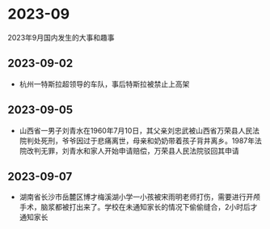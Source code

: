 # 2023-09
2023年9月国内发生的大事和趣事
## 2023-09-02
* 杭州一特斯拉超领导的车队，事后特斯拉被禁止上高架
## 2023-09-05
* 山西省一男子刘青水在1960年7月10日，其父亲刘忠武被山西省万荣县人民法院判处死刑，爷爷因过于悲痛离世，母亲和奶奶带着孩子背井离乡。1987年法院改判无罪，刘青水和家人开始申请赔偿，万荣县人民法院驳回其申请
## 2023-09-07
* 湖南省长沙市岳麓区博才梅溪湖小学一小孩被宋雨明老师打伤，需要进行开颅手术，脑浆都被打出来了。学校在未通知家长的情况下偷偷缝合，2小时后才通知家长